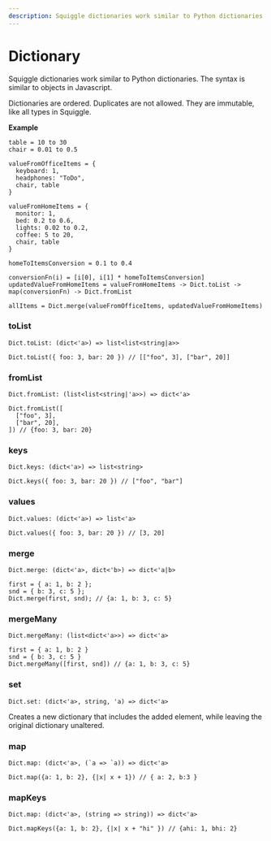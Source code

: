 ```yaml
---
description: Squiggle dictionaries work similar to Python dictionaries. The syntax is similar to objects in Javascript.
---
```


# Dictionary

Squiggle dictionaries work similar to Python dictionaries. The syntax is similar to objects in Javascript.

Dictionaries are ordered. Duplicates are not allowed. They are immutable, like all types in Squiggle.

**Example**

```squiggle
table = 10 to 30
chair = 0.01 to 0.5

valueFromOfficeItems = {
  keyboard: 1,
  headphones: "ToDo",
  chair, table
}

valueFromHomeItems = {
  monitor: 1,
  bed: 0.2 to 0.6,
  lights: 0.02 to 0.2,
  coffee: 5 to 20,
  chair, table
}

homeToItemsConversion = 0.1 to 0.4

conversionFn(i) = [i[0], i[1] * homeToItemsConversion]
updatedValueFromHomeItems = valueFromHomeItems -> Dict.toList -> map(conversionFn) -> Dict.fromList

allItems = Dict.merge(valueFromOfficeItems, updatedValueFromHomeItems)
```

### toList

```
Dict.toList: (dict<'a>) => list<list<string|a>>
```

```squiggle
Dict.toList({ foo: 3, bar: 20 }) // [["foo", 3], ["bar", 20]]
```

### fromList

```
Dict.fromList: (list<list<string|'a>>) => dict<'a>
```

```squiggle
Dict.fromList([
  ["foo", 3],
  ["bar", 20],
]) // {foo: 3, bar: 20}
```

### keys

```
Dict.keys: (dict<'a>) => list<string>
```

```squiggle
Dict.keys({ foo: 3, bar: 20 }) // ["foo", "bar"]
```

### values

```
Dict.values: (dict<'a>) => list<'a>
```

```squiggle
Dict.values({ foo: 3, bar: 20 }) // [3, 20]
```

### merge

```
Dict.merge: (dict<'a>, dict<'b>) => dict<'a|b>
```

```squiggle
first = { a: 1, b: 2 };
snd = { b: 3, c: 5 };
Dict.merge(first, snd); // {a: 1, b: 3, c: 5}
```

### mergeMany

```
Dict.mergeMany: (list<dict<'a>>) => dict<'a>
```

```squiggle
first = { a: 1, b: 2 }
snd = { b: 3, c: 5 }
Dict.mergeMany([first, snd]) // {a: 1, b: 3, c: 5}
```

### set

```
Dict.set: (dict<'a>, string, 'a) => dict<'a>
```

Creates a new dictionary that includes the added element, while leaving the original dictionary unaltered.

### map

```
Dict.map: (dict<'a>, (`a => `a)) => dict<'a>
```

```squiggle
Dict.map({a: 1, b: 2}, {|x| x + 1}) // { a: 2, b:3 }
```

### mapKeys

```
Dict.map: (dict<'a>, (string => string)) => dict<'a>
```

```squiggle
Dict.mapKeys({a: 1, b: 2}, {|x| x + "hi" }) // {ahi: 1, bhi: 2}
```

